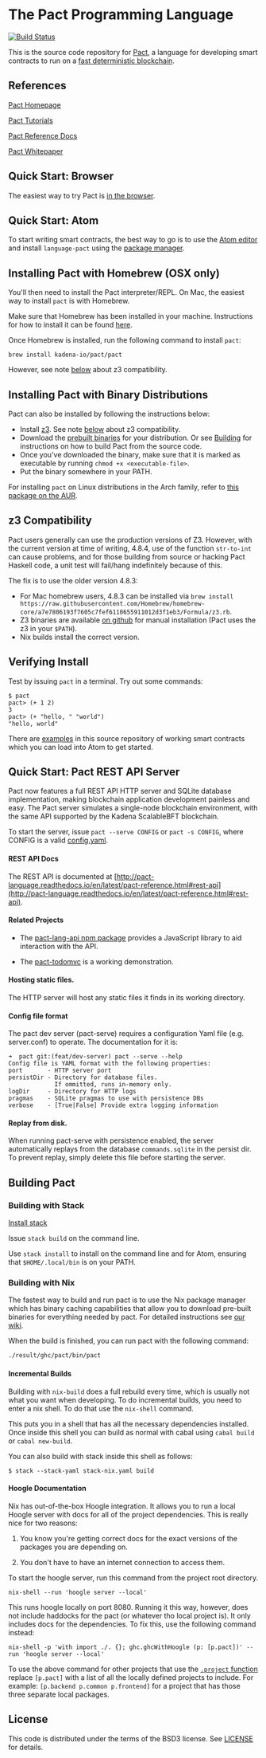 The Pact Programming Language
===

[![Build Status](https://travis-ci.org/kadena-io/pact.svg?branch=master)](https://travis-ci.org/kadena-io/pact)

This is the source code repository for [Pact](http://kadena.io/pact), a language for developing
smart contracts to run on a [fast deterministic blockchain](http://kadena.io).

References
---

[Pact Homepage](http://kadena.io/pact)

[Pact Tutorials](http://pactlang.org)

[Pact Reference Docs](http://pact-language.readthedocs.io)

[Pact Whitepaper](http://kadena.io/docs/Kadena-PactWhitepaper.pdf)


Quick Start: Browser
---

The easiest way to try Pact is [in the browser](http://pact.kadena.io).

Quick Start: Atom
---

To start writing
smart contracts, the best way to go is to use the [Atom editor](https://atom.io) and install
`language-pact` using the [package manager](http://flight-manual.atom.io/using-atom/sections/atom-packages/).

Installing Pact with Homebrew (OSX only)
---
You'll then need to install the Pact interpreter/REPL. On Mac, the easiest way to install `pact` is with Homebrew.

Make sure that Homebrew has been installed in your machine. Instructions for how to install it can be found [here](https://brew.sh/).

Once Homebrew is installed, run the following command to install `pact`:

```
brew install kadena-io/pact/pact
```

However, see note [below](#z3) about z3 compatibility.

Installing Pact with Binary Distributions
---
Pact can also be installed by following the instructions below:
- Install [z3](https://github.com/Z3Prover/z3/wiki). See note [below](#z3) about z3 compatibility.
- Download the [prebuilt binaries](http://install.kadena.io/pact/downloads.html) for your distribution. Or see [Building](#Building) for instructions on how to build Pact from the source code.
- Once you've downloaded the binary, make sure that it is marked as executable by running `chmod +x <executable-file>`.
- Put the binary somewhere in your PATH.

For installing `pact` on Linux distributions in the Arch family, refer to [this package on the AUR](https://aur.archlinux.org/packages/pact/).

z3 Compatibility
---

Pact users generally can use the production versions of Z3. However, with the current version at time of writing, 4.8.4, use of the function `str-to-int` can cause problems, and for those building from source or hacking Pact Haskell code, a unit test will fail/hang indefinitely because of this.

The fix is to use the older version 4.8.3:
- For Mac homebrew users, 4.8.3 can be installed via `brew install https://raw.githubusercontent.com/Homebrew/homebrew-core/a7e7806193f7605c7fef6110655911012d3f1eb3/Formula/z3.rb`.
- Z3 binaries are available [on github](https://github.com/Z3Prover/z3/releases/tag/z3-4.8.3) for manual installation (Pact uses the z3 in your `$PATH`).
- Nix builds install the correct version.


Verifying Install
---

Test by issuing `pact` in a terminal. Try out some commands:

```
$ pact
pact> (+ 1 2)
3
pact> (+ "hello, " "world")
"hello, world"
```

There are [examples](examples/) in this source repository of working smart contracts which you can load into Atom to get started.

Quick Start: Pact REST API Server
---

Pact now features a full REST API HTTP server and SQLite database implementation, making
blockchain application development painless and easy. The Pact server simulates a single-node
blockchain environment, with the same API supported by the Kadena ScalableBFT blockchain.

To start the server, issue `pact --serve CONFIG` or `pact -s CONFIG`, where CONFIG is a valid [config.yaml](config.yaml).

#### REST API Docs
The REST API is documented at [http://pact-language.readthedocs.io/en/latest/pact-reference.html#rest-api](http://pact-language.readthedocs.io/en/latest/pact-reference.html#rest-api).


#### Related Projects

* The [pact-lang-api npm package](https://www.npmjs.com/package/pact-lang-api) provides a JavaScript library to aid interaction with the API.

* The [pact-todomvc](https://github.com/kadena-io/pact-todomvc) is a working demonstration.

#### Hosting static files.

The HTTP server will host any static files it finds in its working directory.

#### Config file format

The pact dev server (pact-serve) requires a configuration Yaml file (e.g. server.conf) to operate. The documentation for it is:

```
➜  pact git:(feat/dev-server) pact --serve --help
Config file is YAML format with the following properties:
port       - HTTP server port
persistDir - Directory for database files.
             If ommitted, runs in-memory only.
logDir     - Directory for HTTP logs
pragmas    - SQLite pragmas to use with persistence DBs
verbose    - [True|False] Provide extra logging information
```

#### Replay from disk.

When running pact-serve with persistence enabled, the server automatically replays from the database
`commands.sqlite` in the persist dir. To prevent replay, simply delete this file before starting the server.

Building Pact
---

### Building with Stack

[Install stack](https://docs.haskellstack.org/en/stable/README/#how-to-install)

Issue `stack build` on the command line.

Use `stack install` to install on the command line and for Atom, ensuring that `$HOME/.local/bin` is on your PATH.

### Building with Nix

The fastest way to build and run pact is to use the Nix package manager
which has binary caching capabilities that allow you to download pre-built
binaries for everything needed by pact. For detailed instructions see [our
wiki](https://github.com/kadena-io/pact/wiki/Building-Kadena-Projects).

When the build is finished, you can run pact with the following command:

```bash
./result/ghc/pact/bin/pact
```

#### Incremental Builds

Building with `nix-build` does a full rebuild every time, which is usually not
what you want when developing. To do incremental builds, you need to enter a nix
shell. To do that use the `nix-shell` command.

This puts you in a shell that has all the necessary dependencies installed. Once
inside this shell you can build as normal with cabal using `cabal build` or
`cabal new-build`.

You can also build with stack inside this shell as follows:

```
$ stack --stack-yaml stack-nix.yaml build
```

#### Hoogle Documentation

Nix has out-of-the-box Hoogle integration.  It allows you to run a local
Hoogle server with docs for all of the project dependencies.  This is really
nice for two reasons:

1. You know you're getting correct docs for the exact versions of the packages
   you are depending on.

2. You don't have to have an internet connection to access them.

To start the hoogle server, run this command from the project root directory.

```
nix-shell --run 'hoogle server --local'
```

This runs hoogle locally on port 8080.  Running it this way, however, does not
include haddocks for the pact (or whatever tho local project is).  It only
includes docs for the dependencies.  To fix this, use the following command
instead:

```
nix-shell -p 'with import ./. {}; ghc.ghcWithHoogle (p: [p.pact])' --run 'hoogle server --local'
```

To use the above command for other projects that use the [`.project`
function](https://github.com/kadena-io/pact/blob/master/default.nix#L12)
replace `[p.pact]` with a list of all the locally defined projects to include.
For example: `[p.backend p.common p.frontend]` for a project that has those
three separate local packages.

License
---

This code is distributed under the terms of the BSD3 license. See [LICENSE](LICENSE) for details.
